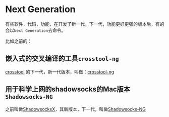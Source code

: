 # Next Generation

有些软件，代码，功能，在开发了新一代，下一代，功能更好更强的版本后，有的会以`Next Generation`去命令。

比如之前的：

## 嵌入式的交叉编译的工具`crosstool-ng`
[crosstool](http://www.kegel.com/crosstool/) 的下一代，新一代版本，叫做：[crosstool-ng](http://crosstool-ng.github.io/)

## 用于科学上网的shadowsocks的Mac版本`Shadowsocks-NG`

之前叫做[ShadowsocksX](https://github.com/shadowsocks/shadowsocks-iOS)，其新版本，下一代，叫做[Shadowsocks-NG](https://github.com/shadowsocks/ShadowsocksX-NG)

